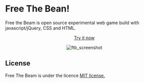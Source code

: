 Free The Bean!
===========

Free the Beam is open source experimental web game build with javascript/jQuery, CSS and HTML.

<p align="center">
  <a href="http://danielefavi.github.io/freethebean/">Try it now</a>
</p>



<p align="center">
  <img src="http://danielefavi.github.io/freethebean/images/screenshot.png" alt="ftb_screenshot" />
</p>



## License
Free The Beam is under the licence [MIT license.](https://github.com/danielefavi/freethebean/blob/master/LICENSE)
